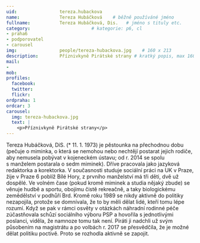 ```yaml
---
uid:                tereza.hubackova
name:               Tereza Hubáčková  	# běžně používáné jméno
fullname: 			Tereza Hubáčková, Dis.   # jméno s tituly etc.
category:                       # kategorie: p6, cl
- praha6
- podporovatel
- carousel
img: 		        people/tereza-hubackova.jpg    # 160 x 213
description:        Příznivkyně Pirátské strany # kratký popis, max 160 znaků
mail:
-
mob: 				
profiles:
  facebook: 
  twitter: 
  flickr: 
ordpraha: 1
ordcar: 3
carousel:
  img: tereza-hubackova.jpg
  text: |
    <p>Příznivkyně Pirátské strany</p>
---
```

Tereza Hubáčková, DiS. (* 11. 1. 1973) je pěstounka na přechodnou dobu (pečuje o miminka, o která se nemohou nebo nechtějí postarat jejich rodiče, aby nemusela pobývat v kojeneckém ústavu; od r. 2014 se spolu s manželem postarala o sedm miminek). Dříve pracovala jako jazyková redaktorka a korektorka.
V současnosti studuje sociální práci na UK v Praze, žije v Praze 6 poblíž Bílé Hory, z prvního manželství má tři děti, dvě už dospělé. Ve volném čase (pokud kromě miminek a studia nějaký zbude) se věnuje hudbě a sportu, obojímu čistě rekreačně, a taky biologickému zemědělství v podhůří Brd.
Kromě roku 1989 se nikdy aktivně do politiky nezapojila, protože se domnívala, že to by měli dělat lidé, kteří tomu lépe rozumí. Když se pak v rámci osvěty v otázkách náhradní rodinné péče zúčastňovala schůzí sociálního výboru PSP a hovořila s jednotlivými poslanci, viděla, že namnoze tomu tak není. Piráti ji nadchli už svým působením na magistrátu a po volbách r. 2017 se přesvědčila, že je možné dělat politiku poctivě. Proto se rozhodla aktivně se zapojit.

